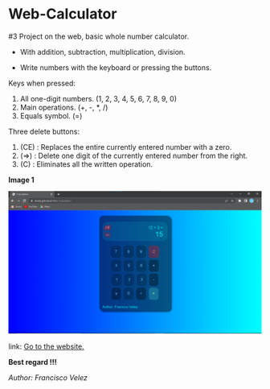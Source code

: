 # Web-Calculator

#3 Project on the web, basic whole number calculator.

* With addition, subtraction, multiplication, division.

* Write numbers with the keyboard or pressing the buttons.

Keys when pressed:
1. All one-digit numbers. (1, 2, 3, 4, 5, 6, 7, 8, 9, 0)
2. Main operations. (+, -, *, /)
2. Equals symbol. (=)

Three delete buttons:
1. (CE) : Replaces the entire currently entered number with a zero.
2. (=>) : Delete one digit of the currently entered number from the right.
3. (C) : Eliminates all the written operation.

**Image 1**

![Image1](./Image1.png)

link: [Go to the website.](https://divelz.github.io/Web-Calculator/)

**Best regard !!!**

<cite>Author: Francisco Velez</cite>
